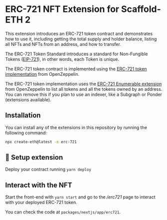# ERC-721 NFT Extension for Scaffold-ETH 2

This extension introduces an ERC-721 token contract and demonstrates how to use it, including getting the total supply and holder balance, listing all NFTs and NFTs from an address, and how to transfer.

The ERC-721 Token Standard introduces a standard for Non-Fungible Tokens ([EIP-721](https://github.com/OpenZeppelin/openzeppelin-contracts/blob/master/contracts/token/ERC721/ERC721.sol)), in other words, each Token is unique.

The ERC-721 token contract is implemented using the [ERC-721 token implementation](https://github.com/OpenZeppelin/openzeppelin-contracts/blob/master/contracts/token/ERC721/ERC721.sol) from OpenZeppelin.

The ERC-721 token implementation uses the [ERC-721 Enumerable extension](https://github.com/OpenZeppelin/openzeppelin-contracts/blob/master/contracts/token/ERC721/extensions/ERC721Enumerable.sol) from OpenZeppelin to list all tokens and all the tokens owned by an address. You can remove this if you plan to use an indexer, like a Subgraph or Ponder (extensions available).

## Installation

You can install any of the extensions in this repository by running the following command:

```bash
npx create-eth@latest -e erc-721
```

## 🚀 Setup extension

Deploy your contract running `yarn deploy`

## Interact with the NFT

Start the front-end with `yarn start` and go to the _/erc721_ page to interact with your deployed ERC-721 token.

You can check the code at `packages/nextjs/app/erc721`.
